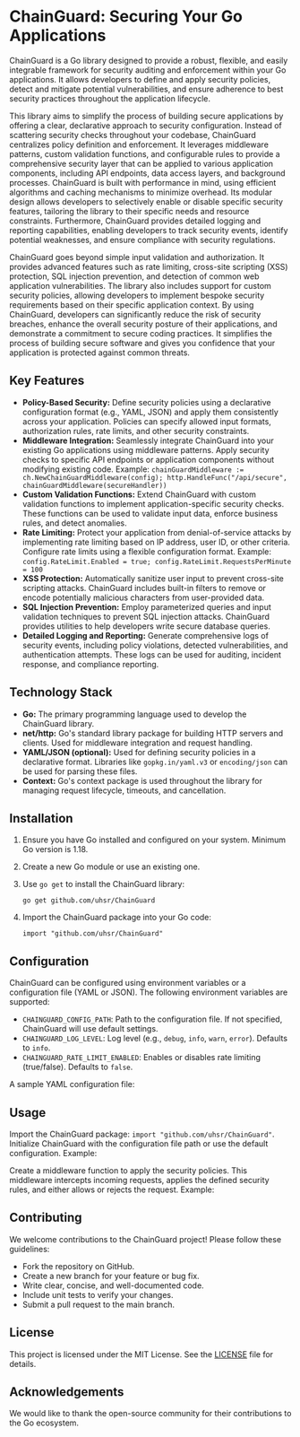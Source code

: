 # ChainGuard: Securing Your Go Applications

ChainGuard is a Go library designed to provide a robust, flexible, and easily integrable framework for security auditing and enforcement within your Go applications. It allows developers to define and apply security policies, detect and mitigate potential vulnerabilities, and ensure adherence to best security practices throughout the application lifecycle.

This library aims to simplify the process of building secure applications by offering a clear, declarative approach to security configuration. Instead of scattering security checks throughout your codebase, ChainGuard centralizes policy definition and enforcement. It leverages middleware patterns, custom validation functions, and configurable rules to provide a comprehensive security layer that can be applied to various application components, including API endpoints, data access layers, and background processes. ChainGuard is built with performance in mind, using efficient algorithms and caching mechanisms to minimize overhead. Its modular design allows developers to selectively enable or disable specific security features, tailoring the library to their specific needs and resource constraints. Furthermore, ChainGuard provides detailed logging and reporting capabilities, enabling developers to track security events, identify potential weaknesses, and ensure compliance with security regulations.

ChainGuard goes beyond simple input validation and authorization. It provides advanced features such as rate limiting, cross-site scripting (XSS) protection, SQL injection prevention, and detection of common web application vulnerabilities. The library also includes support for custom security policies, allowing developers to implement bespoke security requirements based on their specific application context. By using ChainGuard, developers can significantly reduce the risk of security breaches, enhance the overall security posture of their applications, and demonstrate a commitment to secure coding practices. It simplifies the process of building secure software and gives you confidence that your application is protected against common threats.

## Key Features

*   **Policy-Based Security:** Define security policies using a declarative configuration format (e.g., YAML, JSON) and apply them consistently across your application. Policies can specify allowed input formats, authorization rules, rate limits, and other security constraints.
*   **Middleware Integration:** Seamlessly integrate ChainGuard into your existing Go applications using middleware patterns. Apply security checks to specific API endpoints or application components without modifying existing code. Example: `chainGuardMiddleware := ch.NewChainGuardMiddleware(config); http.HandleFunc("/api/secure", chainGuardMiddleware(secureHandler))`
*   **Custom Validation Functions:** Extend ChainGuard with custom validation functions to implement application-specific security checks. These functions can be used to validate input data, enforce business rules, and detect anomalies.
*   **Rate Limiting:** Protect your application from denial-of-service attacks by implementing rate limiting based on IP address, user ID, or other criteria. Configure rate limits using a flexible configuration format. Example: `config.RateLimit.Enabled = true; config.RateLimit.RequestsPerMinute = 100`
*   **XSS Protection:** Automatically sanitize user input to prevent cross-site scripting attacks. ChainGuard includes built-in filters to remove or encode potentially malicious characters from user-provided data.
*   **SQL Injection Prevention:** Employ parameterized queries and input validation techniques to prevent SQL injection attacks. ChainGuard provides utilities to help developers write secure database queries.
*   **Detailed Logging and Reporting:** Generate comprehensive logs of security events, including policy violations, detected vulnerabilities, and authentication attempts. These logs can be used for auditing, incident response, and compliance reporting.

## Technology Stack

*   **Go:** The primary programming language used to develop the ChainGuard library.
*   **net/http:** Go's standard library package for building HTTP servers and clients. Used for middleware integration and request handling.
*   **YAML/JSON (optional):** Used for defining security policies in a declarative format. Libraries like `gopkg.in/yaml.v3` or `encoding/json` can be used for parsing these files.
*   **Context:** Go's context package is used throughout the library for managing request lifecycle, timeouts, and cancellation.

## Installation

1.  Ensure you have Go installed and configured on your system. Minimum Go version is 1.18.
2.  Create a new Go module or use an existing one.
3.  Use `go get` to install the ChainGuard library:

    `go get github.com/uhsr/ChainGuard`
4.  Import the ChainGuard package into your Go code:

    `import "github.com/uhsr/ChainGuard"`

## Configuration

ChainGuard can be configured using environment variables or a configuration file (YAML or JSON). The following environment variables are supported:

*   `CHAINGUARD_CONFIG_PATH`: Path to the configuration file. If not specified, ChainGuard will use default settings.
*   `CHAINGUARD_LOG_LEVEL`: Log level (e.g., `debug`, `info`, `warn`, `error`). Defaults to `info`.
*   `CHAINGUARD_RATE_LIMIT_ENABLED`: Enables or disables rate limiting (true/false). Defaults to `false`.

A sample YAML configuration file:



## Usage

Import the ChainGuard package: `import "github.com/uhsr/ChainGuard"`. Initialize ChainGuard with the configuration file path or use the default configuration. Example:


Create a middleware function to apply the security policies. This middleware intercepts incoming requests, applies the defined security rules, and either allows or rejects the request. Example:



## Contributing

We welcome contributions to the ChainGuard project! Please follow these guidelines:

*   Fork the repository on GitHub.
*   Create a new branch for your feature or bug fix.
*   Write clear, concise, and well-documented code.
*   Include unit tests to verify your changes.
*   Submit a pull request to the main branch.

## License

This project is licensed under the MIT License. See the [LICENSE](https://github.com/uhsr/ChainGuard/blob/main/LICENSE) file for details.

## Acknowledgements

We would like to thank the open-source community for their contributions to the Go ecosystem.